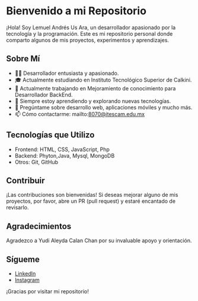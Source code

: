 # Bienvenido a mi Repositorio

¡Hola! Soy Lemuel Andrés Us Ara, un desarrollador apasionado por la tecnología y la programación. Este es mi repositorio personal donde comparto algunos de mis proyectos, experimentos y aprendizajes.

## Sobre Mí

- 👨‍💻 Desarrollador entusiasta y apasionado.
- 🎓 Actualmente estudiando en Instituto Tecnológico Superior de Calkini.
- 💼 Actualmente trabajando en Mejoramiento de conocimiento para Desarrollador BackEnd.
- 🌱 Siempre estoy aprendiendo y explorando nuevas tecnologías.
- 💬 Pregúntame sobre desarrollo web, aplicaciones móviles y mucho más.
- 📫 Cómo contactarme: mailto:8070@itescam.edu.mx

## Tecnologías que Utilizo

- Frontend: HTML, CSS, JavaScript, Php
- Backend: Phyton,Java, Mysql, MongoDB
- Otros: Git, GitHub


## Contribuir

¡Las contribuciones son bienvenidas! Si deseas mejorar alguno de mis proyectos, por favor, abre un PR (pull request) y estaré encantado de revisarlo.

## Agradecimientos

Agradezco a Yudi Aleyda Calan Chan por su invaluable apoyo y orientación.

## Sígueme

- [LinkedIn](https://www.linkedin.com/in/andresusar/)
- [Instagram](https://www.instagram.com/andres_us_98)

¡Gracias por visitar mi repositorio!
